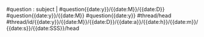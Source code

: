 #question : subject | #question{{date:y}}/{{date:M}}/{{date:D}} #question{{date:y}}/{{date:M}} #question{{date:y}} #thread/head #thread/id/{{date:y}}/{{date:M}}/{{date:D}}/{{date:a}}/{{date:h}}/{{date:m}}/{{date:s}}/{{date:SSS}}/head
